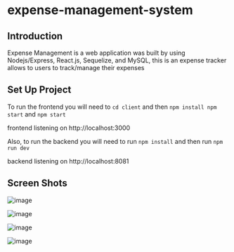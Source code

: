 # expense-management-system



## Introduction
Expense Management is a web application was built by using Nodejs/Express, React.js, Sequelize, and MySQL, this is an expense tracker allows to users to track/manage their expenses

## Set Up Project

To run the frontend you will need to 
``
 cd client
``
and then
``
 npm install
 npm start
``
and 
``
 npm start
``

frontend listening on http://localhost:3000

Also, to run the backend you will need to run 
``
 npm install
``
and then run
``
npm run dev
``

backend listening on http://localhost:8081

## Screen Shots


![image](https://user-images.githubusercontent.com/44382346/134557296-9f6677bd-ed7a-4661-a3dd-9567ba3c6434.png)

![image](https://user-images.githubusercontent.com/44382346/134589405-a8ad1764-8f7e-4c39-96d1-10b43e227798.png)

![image](https://user-images.githubusercontent.com/44382346/134589470-204ab3b3-3a3c-48a7-a01c-f920d813ea42.png)

![image](https://user-images.githubusercontent.com/44382346/134589527-b2cb17ee-1713-4d84-a1c7-9989af3daf3c.png)

